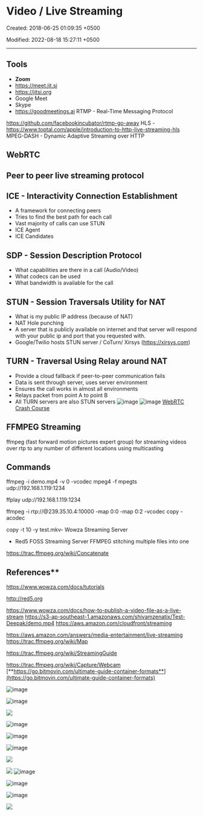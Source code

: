 # Video / Live Streaming

Created: 2018-06-25 01:09:35 +0500

Modified: 2022-08-18 15:27:11 +0500

---

## Tools
-   **Zoom**
-   <https://meet.jit.si>
-   <https://jitsi.org>
-   Google Meet
-   Skype
-   <https://goodmeetings.ai>
RTMP - Real-Time Messaging Protocol

<https://github.com/facebookincubator/rtmp-go-away>
HLS - <https://www.toptal.com/apple/introduction-to-http-live-streaming-hls>
MPEG-DASH - Dynamic Adaptive Streaming over HTTP
## WebRTC

## Peer to peer live streaming protocol

## ICE - Interactivity Connection Establishment
-   A framework for connecting peers
-   Tries to find the best path for each call
-   Vast majority of calls can use STUN
-   ICE Agent
-   ICE Candidates

## SDP - Session Description Protocol
-   What capabilities are there in a call (Audio/Video)
-   What codecs can be used
-   What bandwidth is available for the call

## STUN - Session Traversals Utility for NAT
-   What is my public IP address (because of NAT)
-   NAT Hole punching
-   A server that is publicly available on internet and that server will respond with your public ip and port that you requested with.
-   Google/Twilio hosts STUN server / CoTurn/ Xirsys (<https://xirsys.com>)

## TURN - Traversal Using Relay around NAT
-   Provide a cloud fallback if peer-to-peer communication fails
-   Data is sent through server, uses server environment
-   Ensures the call works in almost all environments
-   Relays packet from point A to point B
-   All TURN servers are also STUN servers
![image](media/Video---Live-Streaming-image1.png)
![image](media/Video---Live-Streaming-image2.png)
[WebRTC Crash Course](https://youtu.be/FExZvpVvYxA)
## FFMPEG Streaming

ffmpeg (fast forward motion pictures expert group) for streaming videos over rtp to any number of different locations using multicasting
## Commands

ffmpeg -i demo.mp4 -v 0 -vcodec mpeg4 -f mpegts udp://192.168.1.119:1234

ffplay udp://192.168.1.119:1234

ffmpeg -i rtp://@239.35.10.4:10000 -map 0:0 -map 0:2 -vcodec copy -acodec

copy -t 10 -y test.mkv-   Wowza Streaming Server
-   Red5 FOSS Streaming Server
FFMPEG stitching multiple files into one

<https://trac.ffmpeg.org/wiki/Concatenate>

## References**

<https://www.wowza.com/docs/tutorials>

<http://red5.org>

<https://www.wowza.com/docs/how-to-publish-a-video-file-as-a-live-stream>
<https://s3-ap-southeast-1.amazonaws.com/shivamzenatix/Test-Deepak/demo.mp4>
<https://aws.amazon.com/cloudfront/streaming>

<https://aws.amazon.com/answers/media-entertainment/live-streaming>
<https://trac.ffmpeg.org/wiki/Map>

<https://trac.ffmpeg.org/wiki/StreamingGuide>

<https://trac.ffmpeg.org/wiki/Capture/Webcam>
[**https://go.bitmovin.com/ultimate-guide-container-formats**](https://go.bitmovin.com/ultimate-guide-container-formats)

![image](media/Video---Live-Streaming-image3.png)

![image](media/Video---Live-Streaming-image4.png)

![](media/Video---Live-Streaming-image5.png)

![image](media/Video---Live-Streaming-image6.png)

![image](media/Video---Live-Streaming-image7.png)

![image](media/Video---Live-Streaming-image8.png)

![](media/Video---Live-Streaming-image9.png)

![](media/Video---Live-Streaming-image10.png)
![image](media/Video---Live-Streaming-image11.jpg)

![image](media/Video---Live-Streaming-image13.png)

![image](media/Video---Live-Streaming-image14.png)

![](media/Video---Live-Streaming-image15.png)
